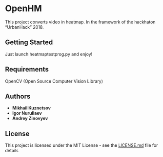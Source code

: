 # OpenHM

This project converts video in heatmap. In the framework of the hackhaton “UrbanHack” 2018.

## Getting Started

Just launch heatmaptestprog.py and enjoy!

## Requirements

OpenCV (Open Source Computer Vision Library)

## Authors

* **Mikhail Kuznetsov**
* **Igor Nurullaev**
* **Andrey Zinovyev**

## License

This project is licensed under the MIT License - see the [LICENSE.md](LICENSE.md) file for details
